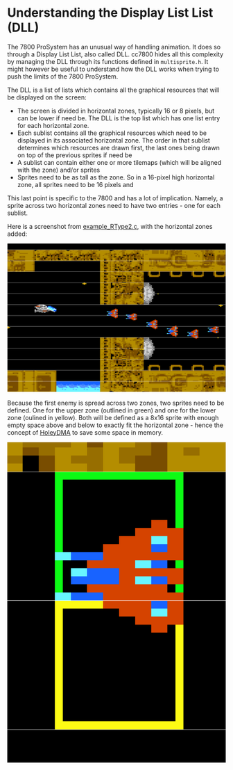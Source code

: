 # Understanding the Display List List (DLL)

The 7800 ProSystem has an unusual way of handling animation. It does so through a Display List List, also called DLL. cc7800 hides all this complexity by managing the DLL through its functions defined in `multisprite.h`. It might however be useful to understand how the DLL works when trying to push the limits of the 7800 ProSystem.

The DLL is a list of lists which contains all the graphical resources that will be displayed on the screen:

- The screen is divided in horizontal zones, typically 16 or 8 pixels, but can be lower if need be. The DLL is the top list which has one list entry for each horizontal zone.
- Each sublist contains all the graphical resources which need to be displayed in its associated horizontal zone. The order in that sublist determines which resources are drawn first, the last ones being drawn on top of the previous sprites if need be
- A sublist can contain either one or more tilemaps (which will be aligned with the zone) and/or sprites
- Sprites need to be as tall as the zone. So in a 16-pixel high horizontal zone, all sprites need to be 16 pixels and

This last point is specific to the 7800 and has a lot of implication. Namely, a sprite across two horizontal zones need to have two entries - one for each sublist.

Here is a screenshot from [example_RType2.c](../examples/example_RType2.c), with the horizontal zones added:

![RType2](RType.png "RType2")

Because the first enemy is spread across two zones, two sprites need to be defined. One for the upper zone (outlined in green) and one for the lower zone (oulined in yellow). Both will be defined as a 8x16 sprite with enough empty space above and below to exactly fit the horizontal zone - hence the concept of [HoleyDMA](graphical_resources.md) to save some space in memory.

![Sprite](Sprite.png "Sprite")
